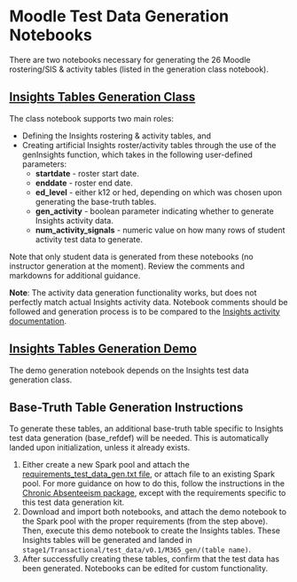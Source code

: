 # Moodle Test Data Generation Notebooks

There are two notebooks necessary for generating the 26 Moodle rostering/SIS & activity tables (listed in the generation class notebook).

## [Insights Tables Generation Class](https://github.com/microsoft/OpenEduAnalytics/blob/main/modules/module_test_data_generation_kit/notebook/Insights_module/insights_test_data_gen_demo.ipynb)

The class notebook supports two main roles:
- Defining the Insights rostering & activity tables, and
- Creating artificial Insights roster/activity tables through the use of the genInsights function, which takes in the following user-defined parameters:
   * **startdate** - roster start date.
   * **enddate** - roster end date.
   * **ed_level** - either k12 or hed, depending on which was chosen upon generating the base-truth tables.
   * **gen_activity** - boolean parameter indicating whether to generate Insights activity data.
   * **num_activity_signals** - numeric value on how many rows of student activity test data to generate.
    
Note that only student data is generated from these notebooks (no instructor generation at the moment). Review the comments and markdowns for additional guidance.

**Note**: The activity data generation functionality works, but does not perfectly match actual Insights activity data. Notebook comments should be followed and generation process is to be compared to the [Insights activity documentation](https://docs.microsoft.com/en-us/schooldatasync/data-lake-schema-activity).

## [Insights Tables Generation Demo](https://github.com/microsoft/OpenEduAnalytics/blob/main/modules/module_test_data_generation_kit/notebook/Insights_module/insights_test_data_gen_demo.ipynb)

The demo generation notebook depends on the Insights test data generation class.

## Base-Truth Table Generation Instructions

To generate these tables, an additional base-truth table specific to Insights test data generation (base_refdef) will be needed. This is automatically landed upon initialization, unless it already exists.

1. Either create a new Spark pool and attach the [requirements_test_data_gen.txt file](https://github.com/microsoft/OpenEduAnalytics/blob/main/modules/module_test_data_generation_kit/notebook/requirements_test_data_gen.txt), or attach file to an existing Spark pool. For more guidance on how to do this, follow the instructions in the [Chronic Absenteeism package](https://github.com/microsoft/OpenEduAnalytics/tree/main/packages/package_catalog/Predicting_Chronic_Absenteeism/pipelines#creating-an-apache-spark-pool-with-package-requirements), except with the requirements specific to this test data generation kit.
2. Download and import both notebooks, and attach the demo notebook to the Spark pool with the proper requirements (from the step above). Then, execute this demo notebook to create the Insights tables. These Insights tables will be generated and landed in ```stage1/Transactional/test_data/v0.1/M365_gen/(table name)```.
3. After successfully creating these tables, confirm that the test data has been generated. Notebooks can be edited for custom functionality.
